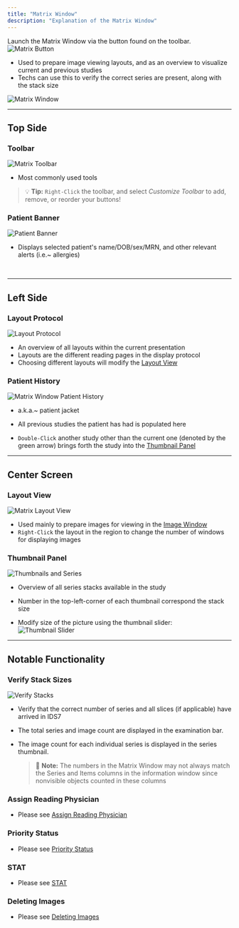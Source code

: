 ```yaml
---
title: "Matrix Window"
description: "Explanation of the Matrix Window"
---
```


Launch the Matrix Window via the button found on the toolbar. &emsp; ![Matrix Button](/basics/matrix-button-icon.png)
- Used to prepare image viewing layouts, and as an overview to visualize current and previous studies
- Techs can use this to verify the correct series are present, along with the stack size

![Matrix Window](/basics/matrix-window.png)

---

## Top Side

### Toolbar

![Matrix Toolbar](/basics/matrix-toolbar.png)

- Most commonly used tools

> 💡 **Tip:** `Right-Click` the toolbar, and select *Customize Toolbar* to add, remove, or reorder your buttons!

### Patient Banner

![Patient Banner](/basics/patientbanner.png)

- Displays selected patient's name/DOB/sex/MRN, and other relevant alerts (i.e.~ allergies)

<br />

---

## Left Side

### Layout Protocol

![Layout Protocol](/basics/matrix-layout-protocol.png)

- An overview of all layouts within the current presentation
- Layouts are the different reading pages in the display protocol
- Choosing different layouts will modify the [Layout View](#layout-view)

### Patient History

![Matrix Window Patient History](/basics/matrix-patient-jacket.png)

- a.k.a.~ patient jacket
- All previous studies the patient has had is populated here

- `Double-Click` another study other than the current one (denoted by the green arrow) brings forth the study into the [Thumbnail Panel](#thumbnail-panel)


---

## Center Screen

### Layout View

![Matrix Layout View](/basics/matrix-layout-view.png)

- Used mainly to prepare images for viewing in the [Image Window](/en/image-window)
- `Right-Click` the layout in the region to change the number of windows for displaying images

### Thumbnail Panel

![Thumbnails and Series](/basics/matrix-window-thumbnail.png)

- Overview of all series stacks available in the study
- Number in the top-left-corner of each thumbnail correspond the stack size

- Modify size of the picture using the thumbnail slider: &emsp; 
![Thumbnail Slider](/basics/thumbnail-sizing.png)

---

## Notable Functionality

### Verify Stack Sizes

![Verify Stacks](/basics/matrix-verify-stack.png)

- Verify that the correct number of series and all slices (if applicable) have arrived in IDS7
- The total series and image count are displayed in the examination bar.
- The image count for each individual series is displayed in the series thumbnail.

    > 📝 **Note:** The numbers in the Matrix Window may not always match the Series and Items columns in the information window since nonvisible objects counted in these columns

### Assign Reading Physician

- Please see [Assign Reading Physician](/en/assign-physician)

### Priority Status

- Please see [Priority Status](/en/priority-status)

### STAT

- Please see [STAT](/en/stat)

### Deleting Images

- Please see [Deleting Images](/en/delete-images)